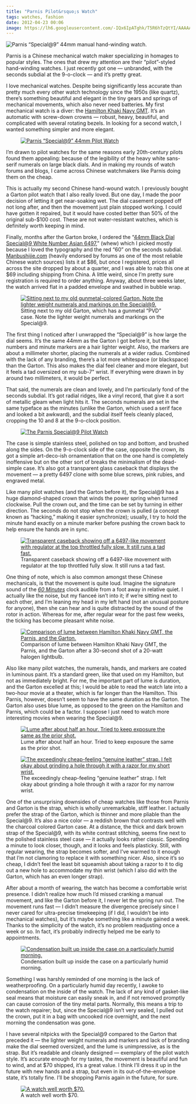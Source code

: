 ```yaml
---
title: "Parnis Pilot&rsquo;s Watch"
tags: watches, fashion
date: 2012-04-23 00:06
image: https://lh6.googleusercontent.com/-IQx6IpATghk/T5R6hTzQtYI/AAAAAAAAHWs/0zaJsPZ00-0/s888/P4206377.jpg
---
```


![Parnis &ldquo;Special@9&rdquo; 44mm manual hand-winding watch.](https://lh6.googleusercontent.com/-IQx6IpATghk/T5R6hTzQtYI/AAAAAAAAHWs/0zaJsPZ00-0/s888/P4206377.jpg?align=fullWidth "https://plus.google.com/photos/101625155591132408533/albums/5728262585017161025/5734342938219033986")

Parnis is a Chinese mechanical watch maker specializing in homages to popular
styles. The ones that drew my attention are their &ldquo;pilot&rdquo;-styled
hand-winding watches. I just recently got one &mdash; unbranded, with the
seconds subdial at the 9-o-clock &mdash; and it&rsquo;s pretty great.

<p>
  I love mechanical watches. Despite being significantly less accurate than
  pretty much every other watch technology since the 1950s (like quartz),
  there&rsquo;s something beautiful and elegant in the tiny gears and springs of
  mechanical movements, which also never need batteries. My first mechanical
  watch is a diver: the
  <a href="http://www.hamiltonwatch.com/en/gents/khaki/navy/navy-gmt/H77615133">
    Hamilton Khaki Navy GMT</a>. It&rsquo;s an automatic with screw-down crowns
  &mdash; robust, heavy, beautiful, and complicated with several rotating
  bezels. In looking for a second watch, I wanted something simpler and more
  elegant.
</p>

<figure class="right">
  <div class="curledShadow">
    <a href="https://plus.google.com/photos/101625155591132408533/albums/5728262585017161025/5734428130284003634">
      <img src="https://lh6.googleusercontent.com/-zEByHf1OM_U/T5TIAI-V4TI/AAAAAAAAHYc/CsFlyrPpXSg/s888/P4226402.jpg"
        alt="Parnis &ldquo;Special@9&rdquo; 44mm Pilot Watch" />
    </a>
  </div>
</figure>

<p>
  I&rsquo;m drawn to pilot watches for the same reasons early 20th-century
  pilots found them appealing: because of the legibility of the heavy white
  sans-serif numerals on large black dials. And in making my rounds of watch
  forums and blogs, I came across Chinese watchmakers like Parnis doing them on
  the cheap.
</p>

<p>
  This is actually my second Chinese hand-wound watch. I previously bought a
  Garton pilot watch that I also really loved. But one day, I made the poor
  decision of letting it get near-soaking wet. The dial casement popped off not
  long after, and then the movement just plain stopped working. I could have
  gotten it repaired, but it would have costed better than 50% of the original
  sub-$100 cost. These are not water-resistant watches, which is definitely
  worth keeping in mind.
</p>

<p>
  Finally, months after the Garton broke, I ordered the
  &ldquo;<a href="http://manbushijie.com/productshow-341-6.html">44mm Black Dial
    Special@9 White Number Asian 6497</a>,&rdquo; (whew) which I picked
  mostly because I loved the typography and the red &ldquo;60&rdquo;
  on the seconds subdial. <a href="http://manbushijie.com">Manbushijie.com</a>
  (heavily endorsed by forums as one of the most reliable Chinese watch sources)
  lists it at $86, but once I registered, prices all across the site dropped by
  about a quarter, and I was able to nab this one at $69 including shipping from
  China. A little weird, since I&rsquo;m pretty sure registration is required to
  order anything. Anyway, about three weeks later, the watch arrived flat in a
  padded envelope and swathed in bubble wrap.
</p>

<figure>
  <div class="curledShadow">
    <a href="https://plus.google.com/photos/101625155591132408533/albums/5728262585017161025/5734343482578175122">
      <img src="https://lh6.googleusercontent.com/-HZTjqEmryx8/T5R7A_smBJI/AAAAAAAAHXI/wrBHuol-1ZU/s888/P4096167.jpg"
        alt="Sitting next to my old gunmetal-colored Garton. Note the lighter
        weight numerals and markings on the Special@9." />
    </a>
  </div>
  <figcaption>
    Sitting next to my old Garton, which has a gunmetal &ldquo;PVD&rdquo;
    case. Note the lighter weight numerals and markings on the Special@9.
  </figcaption>
</figure>

<p>
  The first thing I noticed after I unwrapped the &ldquo;Special@9&rdquo;
  is how large the dial seems. It&rsquo;s the same 44mm as the Garton I got
  before it, but the numbers and minute markers are a hair lighter weight. Also,
  the markers are about a millimeter shorter, placing the numerals at a wider
  radius. Combined with the lack of any branding, there&rsquo;s a lot more
  whitespace (or blackspace) than the Garton. This also makes the dial feel
  cleaner and more elegant, but it feels a tad oversized on my sub-7" wrist. If
  everything were drawn in by around two millimeters, it would be perfect.
</p>

<p>
  That said, the numerals are clean and lovely, and I&rsquo;m particularly fond
  of the seconds subdial. It&rsquo;s got radial ridges, like a vinyl record,
  that give it a sort of metallic gleam when light hits it. The seconds numerals
  are set in the same typeface as the minutes (unlike the Garton, which used a
  serif face and looked a bit awkward), and the subdial itself feels cleanly
  placed, cropping the 10 and 8 at the 9-o-clock position.
</p>

<figure class="right">
  <div class="curledShadow">
    <a href="https://plus.google.com/photos/101625155591132408533/albums/5728262585017161025/5734343122564986162">
      <img src="https://lh5.googleusercontent.com/-mH1vrRLahkk/T5R6sCiwtTI/AAAAAAAAHW0/C2FLF3KEtG8/s888/P4096163.jpg"
      alt="The Parnis Special@9 Pilot Watch" />
    </a>
  </div>
</figure>

<p>
  The case is simple stainless steel, polished on top and
  bottom, and brushed along the sides. On the 9-o-clock side of the
  case, opposite the crown, its got a simple art-deco-ish ornamentation that on
  the one hand is completely inoffensive but on the other sort of breaks the
  minimalism of the dead-simple case. It&rsquo;s also got a transparent glass
  caseback that displays the movement &mdash; a pretty 6497 clone with some
  blue screws, pink rubies, and engraved metal.
</p>

<p>
  Like many pilot watches (and the Garton before it), the Special@9 has a huge
  diamond-shaped crown that winds the power spring when turned clockwise.
  Pull the crown out, and the time can be set by turning in either direction.
  The seconds do not stop when the crown is pulled (a concept known as
  &ldquo;hacking,&rdquo; making it easier synchronize); usually, I try to hold
  the minute hand exactly on a minute marker before pushing the crown back to
  help ensure the hands are in sync.
</p>

<figure>
  <div class="curledShadow">
    <a href="https://plus.google.com/photos/101625155591132408533/albums/5728262585017161025/5734360683352554946">
      <img src="https://lh6.googleusercontent.com/-7gnjzOo6Ejs/T5SKqNkx_cI/AAAAAAAAHYI/haUUaDtD8AY/s895/P4096170.jpg"
      alt="Transparent caseback showing off a 6497-like movement with regulator
      at the top throttled fully slow. It still runs a tad fast." />
    </a>
  </div>
  <figcaption>
    Transparent caseback showing off a 6497-like movement with regulator
    at the top throttled fully slow. It still runs a tad fast.
  </figcaption>
</figure>

<p>
  One thing of note, which is also common amongst these Chinese mechanicals,
  is that the movement is quite loud. Imagine the signature sound of the
  <em><a href="http://www.youtube.com/watch?v=TFjt_fV8hPU">60 Minutes</a></em>
  clock audible from a foot away in relative quiet. I actually like the noise,
  but my fiance&#233; isn&rsquo;t into it; if we&rsquo;re sitting next to each
  other, and I&rsquo;m leaning my head in my left hand (not an unusual posture
  for anyone), then she can hear and is quite distracted by the sound of the
  rotor in action. Whereas for me, after regular wear for the past few weeks,
  the ticking has become pleasant white noise.
</p>

<figure class="right">
  <div class="curledShadow">
    <a href="https://plus.google.com/photos/101625155591132408533/albums/5728262585017161025/5734343304757231746">
      <img src="https://lh4.googleusercontent.com/-t11-F3y_hI8/T5R62pQxwII/AAAAAAAAHW8/FgGUoGeYJEA/s903/P4096164.jpg"
      alt="Comparison of lume between Hamilton Khaki Navy GMT, the Parnis, and
      the Garton." />
    </a>
  </div>
  <figcaption>
    Comparison of lume between Hamilton Khaki Navy GMT, the Parnis, and the
    Garton after a 30-second shot of a 20-watt halogen lightbulb.
  </figcaption>
</figure>

<p>
  Also like many pilot watches, the numerals, hands, and markers are coated
  in luminous paint. It&rsquo;s a standard green, like that used on my Hamilton,
  but not as immediately bright. For me, the important part of lume is duration,
  and the Garton excelled at this; I would be able to read the watch late into
  a two-hour movie at a theater, which is far longer than the Hamilton. This
  Parnis, however, doesn&rsquo;t seem to have the same duration as the Garton.
  The Garton also uses blue lume, as opposed to the green on the Hamilton and
  Parnis, which could be a factor. I suppose I just need to watch more
  interesting movies when wearing the Special@9.
</p>

<figure class="fullWidth">
  <div class="curledShadow">
    <a href="https://plus.google.com/photos/101625155591132408533/albums/5728262585017161025/5734343862685199538">
      <img src="https://lh3.googleusercontent.com/-RE9q4oFeXos/T5R7XHtK7LI/AAAAAAAAHXg/DXxLqoB68Bo/s903/P4096173.jpg"
        alt="Lume after about half an hour. Tried to keep exposure the same as
        the prior shot." />
    </a>
  </div>
  <figcaption>
    Lume after about half an hour. Tried to keep exposure the same as the prior
    shot.
  </figcaption>
</figure>

<figure>
  <div class="curledShadow">
    <a href="https://plus.google.com/photos/101625155591132408533/albums/5728262585017161025/5734343574441758962">
      <img src="https://lh3.googleusercontent.com/-6oos-v_0sP4/T5R7GV6lEPI/AAAAAAAAHXQ/92kMo1TKa-w/s888/P4096169.jpg"
        alt="The exceedingly cheap-feeling &ldquo;genuine leather&rdquo; strap.
        I felt okay about grinding a hole through it with a razor for my short
        wrist." />
    </a>
  </div>
  <figcaption>
    The exceedingly cheap-feeling &ldquo;genuine leather&rdquo; strap. I felt
    okay about grinding a hole through it with a razor for my narrow wrist.
  </figcaption>
</figure>

<p>
  One of the unsurprising downsides of cheap watches like those from Parnis and
  Garton is the strap, which is wholly unremarkable, stiff leather. I actually
  prefer the strap of the Garton, which is thinner and more pliable than the
  Special@9. It&rsquo;s also a nice color &mdash; a reddish brown that contrasts
  well with the charcoal colored Garton case. At a distance, the thick and dark
  brown strap of the Special@9, with its white contrast stitching, seems fine
  next to the polished stainless steel case &mdash; it actually looks rather
  classic. Spending a minute to look closer, though, and it looks and feels
  plasticky. Still, with regular wearing, the strap becomes softer, and
  I&rsquo;ve warmed to it enough that I&rsquo;m not clamoring to replace it with
  something nicer. Also, since it&rsquo;s so cheap, I didn&rsquo;t feel the least
  bit squeamish about taking a razor to it to dig out a new hole to accommodate
  my thin wrist (which I also did with the Garton, which has an even longer
  strap).
</p>

<p>
  After about a month of wearing, the watch has become a comfortable wrist
  presence. I didn&rsquo;t realize how much I&rsquo;d missed cranking a manual
  movement, and like the Garton before it, I never let the spring run out.
  The movement runs fast &mdash; I didn&rsquo;t measure the divergence precisely
  since I never cared for ultra-precise timekeeping (if I did, I wouldn&rsquo;t
  be into mechanical watches), but it&rsquo;s maybe something like a minute
  gained a week. Thanks to the simplicity of the watch, it&rsquo;s no problem
  readjusting once a week or so. In fact, it&rsquo;s probably indirectly helped
  me be early to appointments.
</p>

<figure class="right">
  <div class="curledShadow">
    <a href="https://plus.google.com/photos/101625155591132408533/albums/5728262585017161025/5734360968346995730">
      <img src="https://lh4.googleusercontent.com/-_sBtOgs1fUI/T5SK6zQwDBI/AAAAAAAAHYQ/ToXO-Pvai8g/s888/P4166364.jpg"
        alt="Condensation built up inside the case on a particularly humid morning." />
    </a>
  </div>
  <figcaption>
    Condensation built up inside the case on a particularly humid morning.
  </figcaption>
</figure>

<p>
  Something I was harshly reminded of one morning is the lack of weatherproofing.
  On a particularly humid day recently, I awoke to condensation on the inside
  of the watch. The lack of any kind of gasket-like seal means that moisture
  can easily sneak in, and if not removed promptly can cause corrosion of the
  tiny metal parts. Normally, this means a trip to the watch repairer; but,
  since the Special@9 isn&rsquo;t very sealed, I pulled out the crown, put it
  in a bag with uncooked rice overnight, and the next morning the condensation
  was gone.
</p>

<p>
  I have several nitpicks with the Special@9 compared to the Garton that
  preceded it &mdash; the lighter weight numerals and markers and lack of
  branding make the dial seemed oversized, and the lume is unimpressive, as is
  the strap. But it&rsquo;s readable and cleanly designed &mdash; exemplary of
  the pilot watch style. It&rsquo;s accurate enough for my tastes, the movement
  is beautiful and fun to wind, and at $70 shipped, it&rsquo;s a great value.
  I think I&rsquo;ll dress it up in the future with new hands and a strap, but
  even in its out-of-the-envelope state, it&rsquo;s totally fine.  I&rsquo;ll be
  shopping Parnis again in the future, for sure.
</p>

<figure class="fullWidth">
  <div class="curledShadow">
    <a href="https://plus.google.com/photos/101625155591132408533/albums/5728262585017161025/5734351029104609874">
      <img src="https://lh3.googleusercontent.com/-701cGV6KwaU/T5SB4QstClI/AAAAAAAAHX0/jRxxKMlo5j8/s888/P4206380.jpg"
        alt="A watch well worth $70." />
    </a>
  </div>
  <figcaption>
    A watch well worth $70.
  </figcaption>
</figure>

